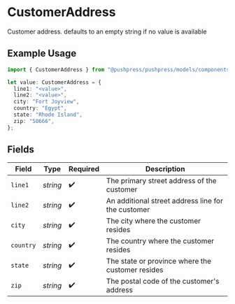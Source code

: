 # CustomerAddress

Customer address. defaults to an empty string if no value is available

## Example Usage

```typescript
import { CustomerAddress } from "@pushpress/pushpress/models/components";

let value: CustomerAddress = {
  line1: "<value>",
  line2: "<value>",
  city: "Fort Joyview",
  country: "Egypt",
  state: "Rhode Island",
  zip: "50666",
};
```

## Fields

| Field                                              | Type                                               | Required                                           | Description                                        |
| -------------------------------------------------- | -------------------------------------------------- | -------------------------------------------------- | -------------------------------------------------- |
| `line1`                                            | *string*                                           | :heavy_check_mark:                                 | The primary street address of the customer         |
| `line2`                                            | *string*                                           | :heavy_check_mark:                                 | An additional street address line for the customer |
| `city`                                             | *string*                                           | :heavy_check_mark:                                 | The city where the customer resides                |
| `country`                                          | *string*                                           | :heavy_check_mark:                                 | The country where the customer resides             |
| `state`                                            | *string*                                           | :heavy_check_mark:                                 | The state or province where the customer resides   |
| `zip`                                              | *string*                                           | :heavy_check_mark:                                 | The postal code of the customer's address          |